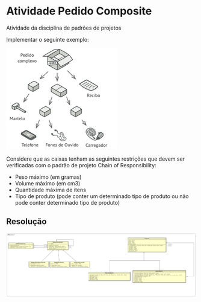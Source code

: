 # Atividade Pedido Composite
Atividade da disciplina de padrões de projetos

Implementar o seguinte exemplo:

![Composite](img/composite.png)

Considere que as caixas tenham as seguintes restrições que devem ser verificadas com o padrão de projeto Chain of Responsibility:

- Peso máximo (em gramas)
- Volume máximo (em cm3)
- Quantidade máxima de itens
- Tipo de produto (pode conter um determinado tipo de produto ou não pode conter determinado tipo de produto)

## Resolução

![Modelo](img/modelo.png)